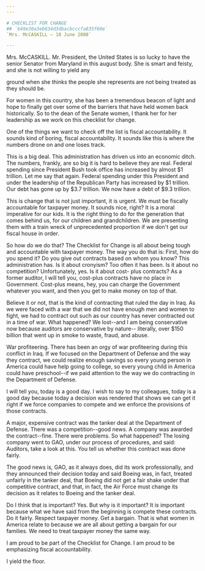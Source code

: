 ```yaml
---
---

# CHECKLIST FOR CHANGE
## `649e30a3eb834d3dbacbcccfa835f60e`
`Mrs. McCASKILL — 18 June 2008`

---
```



Mrs. McCASKILL. Mr. President, the United States is so lucky to have 
the senior Senator from Maryland in this august body. She is smart and 
feisty, and she is not willing to yield any


ground when she thinks the people she represents are not being treated 
as they should be.

For women in this country, she has been a tremendous beacon of light 
and hope to finally get over some of the barriers that have held women 
back historically. So to the dean of the Senate women, I thank her for 
her leadership as we work on this checklist for change.

One of the things we want to check off the list is fiscal 
accountability. It sounds kind of boring, fiscal accountability. It 
sounds like this is where the numbers drone on and one loses track.

This is a big deal. This administration has driven us into an 
economic ditch. The numbers, frankly, are so big it is hard to believe 
they are real. Federal spending since President Bush took office has 
increased by almost $1 trillion. Let me say that again. Federal 
spending under this President and under the leadership of the 
Republican Party has increased by $1 trillion. Our debt has gone up by 
$3.7 trillion. We now have a debt of $9.3 trillion.

This is change that is not just important, it is urgent. We must be 
fiscally accountable for taxpayer money. It sounds nice, right? It is a 
moral imperative for our kids. It is the right thing to do for the 
generation that comes behind us, for our children and grandchildren. We 
are presenting them with a train wreck of unprecedented proportion if 
we don't get our fiscal house in order.

So how do we do that? The Checklist for Change is all about being 
tough and accountable with taxpayer money. The way you do that is: 
First, how do you spend it? Do you give out contracts based on whom you 
know? This administration has. Is it about cronyism? Too often it has 
been. Is it about no competition? Unfortunately, yes. Is it about cost-
plus contracts? As a former auditor, I will tell you, cost-plus 
contracts have no place in Government. Cost-plus means, hey, you can 
charge the Government whatever you want, and then you get to make money 
on top of that.

Believe it or not, that is the kind of contracting that ruled the day 
in Iraq. As we were faced with a war that we did not have enough men 
and women to fight, we had to contract out such as our country has 
never contracted out in a time of war. What happened? We lost--and I am 
being conservative now because auditors are conservative by nature--
literally, over $150 billion that went up in smoke to waste, fraud, and 
abuse.

War profiteering. There has been an orgy of war profiteering during 
this conflict in Iraq. If we focused on the Department of Defense and 
the way they contract, we could realize enough savings so every young 
person in America could have help going to college, so every young 
child in America could have preschool--if we paid attention to the way 
we do contracting in the Department of Defense.

I will tell you, today is a good day. I wish to say to my colleagues, 
today is a good day because today a decision was rendered that shows we 
can get it right if we force companies to compete and we enforce the 
provisions of those contracts.

A major, expensive contract was the tanker deal at the Department of 
Defense. There was a competition--good news. A company was awarded the 
contract--fine. There were problems. So what happened? The losing 
company went to GAO, under our process of procedures, and said: 
Auditors, take a look at this. You tell us whether this contract was 
done fairly.

The good news is, GAO, as it always does, did its work 
professionally, and they announced their decision today and said Boeing 
was, in fact, treated unfairly in the tanker deal, that Boeing did not 
get a fair shake under that competitive contract, and that, in fact, 
the Air Force must change its decision as it relates to Boeing and the 
tanker deal.

Do I think that is important? Yes. But why is it important? It is 
important because what we have said from the beginning is compete these 
contracts. Do it fairly. Respect taxpayer money. Get a bargain. That is 
what women in America relate to because we are all about getting a 
bargain for our families. We need to treat taxpayer money the same way.

I am proud to be part of the Checklist for Change. I am proud to be 
emphasizing fiscal accountability.

I yield the floor.